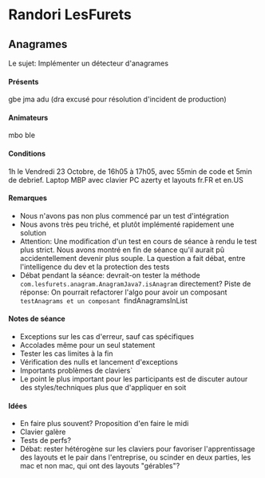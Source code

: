 Randori LesFurets
===

Anagrames
---

Le sujet: Implémenter un détecteur d'anagrames

#### Présents
gbe jma adu (dra excusé pour résolution d'incident de production)

#### Animateurs
mbo ble

#### Conditions
1h le Vendredi 23 Octobre, de 16h05 à 17h05, avec 55min de code et 5min de debrief. Laptop MBP avec clavier PC azerty et layouts fr.FR et en.US

#### Remarques
- Nous n'avons pas non plus commencé par un test d'intégration
- Nous avons très peu triché, et plutôt implémenté rapidement une solution
- Attention: Une modification d'un test en cours de séance à rendu le test plus strict. Nous avons montré en fin de séance qu'il aurait pû accidentellement devenir plus souple. La question a fait débat, entre l'intelligence du dev et la protection des tests
- Débat pendant la séance: devrait-on tester la méthode `com.lesfurets.anagram.AnagramJava7.isAnagram` directement? Piste de réponse: On pourrait refactorer l'algo pour avoir un composant `testAnagrams et un composant `findAnagramsInList

#### Notes de séance
- Exceptions sur les cas d'erreur, sauf cas spécifiques
- Accolades même pour un seul statement
- Tester les cas limites à la fin
- Vérification des nulls et lancement d'exceptions
- Importants problèmes de claviers`
- Le point le plus important pour les participants est de discuter autour des styles/techniques plus que d'appliquer en soit

#### Idées
- En faire plus souvent? Proposition d'en faire le midi
- Clavier galère
- Tests de perfs?
- Débat: rester hétérogène sur les claviers pour favoriser l'apprentissage des layouts et le pair dans l'entreprise, ou scinder en deux parties, les mac et non mac, qui ont des layouts "gérables"?